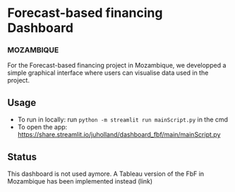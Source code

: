 # Forecast-based financing Dashboard
### MOZAMBIQUE

For the Forecast-based financing project in Mozambique, we developped a simple graphical interface where users can visualise data used in the project.

## Usage

 - To run in locally: run `python -m streamlit run mainScript.py` in the cmd
 - To open the app:  https://share.streamlit.io/juholland/dashboard_fbf/main/mainScript.py
 
 
## Status

This dashboard is not used aymore. 
A Tableau version of the FbF in Mozambique has been implemented instead (link)
